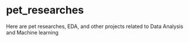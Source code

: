 # pet_researches
Here are pet researches, EDA, and other projects related to Data Analysis and Machine learning
